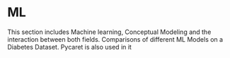 # ML
This section includes Machine learning, Conceptual Modeling and the interaction between both fields. Comparisons of different ML Models on a Diabetes Dataset.
Pycaret is also used in it
